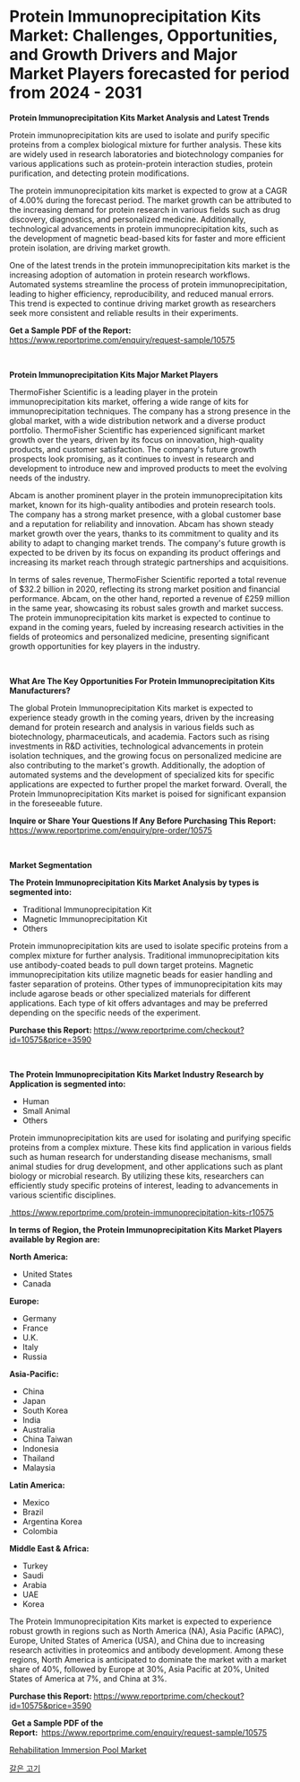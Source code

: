 <p><h1>Protein Immunoprecipitation Kits Market: Challenges, Opportunities, and Growth Drivers and Major Market Players forecasted for period from 2024 - 2031</h1></p><p><strong>Protein Immunoprecipitation Kits Market Analysis and Latest Trends</strong></p>
<p><p>Protein immunoprecipitation kits are used to isolate and purify specific proteins from a complex biological mixture for further analysis. These kits are widely used in research laboratories and biotechnology companies for various applications such as protein-protein interaction studies, protein purification, and detecting protein modifications.</p><p>The protein immunoprecipitation kits market is expected to grow at a CAGR of 4.00% during the forecast period. The market growth can be attributed to the increasing demand for protein research in various fields such as drug discovery, diagnostics, and personalized medicine. Additionally, technological advancements in protein immunoprecipitation kits, such as the development of magnetic bead-based kits for faster and more efficient protein isolation, are driving market growth.</p><p>One of the latest trends in the protein immunoprecipitation kits market is the increasing adoption of automation in protein research workflows. Automated systems streamline the process of protein immunoprecipitation, leading to higher efficiency, reproducibility, and reduced manual errors. This trend is expected to continue driving market growth as researchers seek more consistent and reliable results in their experiments.</p></p>
<p><strong>Get a Sample PDF of the Report:&nbsp;</strong> <a href="https://www.reportprime.com/enquiry/request-sample/10575">https://www.reportprime.com/enquiry/request-sample/10575</a></p>
<p>&nbsp;</p>
<p><strong>Protein Immunoprecipitation Kits Major Market Players</strong></p>
<p><p>ThermoFisher Scientific is a leading player in the protein immunoprecipitation kits market, offering a wide range of kits for immunoprecipitation techniques. The company has a strong presence in the global market, with a wide distribution network and a diverse product portfolio. ThermoFisher Scientific has experienced significant market growth over the years, driven by its focus on innovation, high-quality products, and customer satisfaction. The company's future growth prospects look promising, as it continues to invest in research and development to introduce new and improved products to meet the evolving needs of the industry.</p><p>Abcam is another prominent player in the protein immunoprecipitation kits market, known for its high-quality antibodies and protein research tools. The company has a strong market presence, with a global customer base and a reputation for reliability and innovation. Abcam has shown steady market growth over the years, thanks to its commitment to quality and its ability to adapt to changing market trends. The company's future growth is expected to be driven by its focus on expanding its product offerings and increasing its market reach through strategic partnerships and acquisitions.</p><p>In terms of sales revenue, ThermoFisher Scientific reported a total revenue of $32.2 billion in 2020, reflecting its strong market position and financial performance. Abcam, on the other hand, reported a revenue of £259 million in the same year, showcasing its robust sales growth and market success. The protein immunoprecipitation kits market is expected to continue to expand in the coming years, fueled by increasing research activities in the fields of proteomics and personalized medicine, presenting significant growth opportunities for key players in the industry.</p></p>
<p>&nbsp;</p>
<p><strong>What Are The Key Opportunities For Protein Immunoprecipitation Kits Manufacturers?</strong></p>
<p><p>The global Protein Immunoprecipitation Kits market is expected to experience steady growth in the coming years, driven by the increasing demand for protein research and analysis in various fields such as biotechnology, pharmaceuticals, and academia. Factors such as rising investments in R&D activities, technological advancements in protein isolation techniques, and the growing focus on personalized medicine are also contributing to the market's growth. Additionally, the adoption of automated systems and the development of specialized kits for specific applications are expected to further propel the market forward. Overall, the Protein Immunoprecipitation Kits market is poised for significant expansion in the foreseeable future.</p></p>
<p><strong>Inquire or Share Your Questions If Any Before Purchasing This Report:</strong> <a href="https://www.reportprime.com/enquiry/pre-order/10575">https://www.reportprime.com/enquiry/pre-order/10575</a></p>
<p>&nbsp;</p>
<p><strong>Market Segmentation</strong></p>
<p><strong>The Protein Immunoprecipitation Kits Market Analysis by types is segmented into:</strong></p>
<p><ul><li>Traditional Immunoprecipitation Kit</li><li>Magnetic Immunoprecipitation Kit</li><li>Others</li></ul></p>
<p><p>Protein immunoprecipitation kits are used to isolate specific proteins from a complex mixture for further analysis. Traditional immunoprecipitation kits use antibody-coated beads to pull down target proteins. Magnetic immunoprecipitation kits utilize magnetic beads for easier handling and faster separation of proteins. Other types of immunoprecipitation kits may include agarose beads or other specialized materials for different applications. Each type of kit offers advantages and may be preferred depending on the specific needs of the experiment.</p></p>
<p><strong>Purchase this Report:&nbsp;</strong><a href="https://www.reportprime.com/checkout?id=10575&price=3590">https://www.reportprime.com/checkout?id=10575&price=3590</a></p>
<p>&nbsp;</p>
<p><strong>The Protein Immunoprecipitation Kits Market Industry Research by Application is segmented into:</strong></p>
<p><ul><li>Human</li><li>Small Animal</li><li>Others</li></ul></p>
<p><p>Protein immunoprecipitation kits are used for isolating and purifying specific proteins from a complex mixture. These kits find application in various fields such as human research for understanding disease mechanisms, small animal studies for drug development, and other applications such as plant biology or microbial research. By utilizing these kits, researchers can efficiently study specific proteins of interest, leading to advancements in various scientific disciplines.</p></p>
<p><a href="https://www.reportprime.com/protein-immunoprecipitation-kits-r10575">&nbsp;https://www.reportprime.com/protein-immunoprecipitation-kits-r10575</a></p>
<p><strong>In terms of Region, the Protein Immunoprecipitation Kits Market Players available by Region are:</strong></p>
<p>
    <p> <strong> North America: </strong>
        <ul>
            <li>United States</li>
            <li>Canada</li>
        </ul>
        </p> 
    <p> <strong> Europe: </strong>
        <ul>
            <li>Germany</li>
            <li>France</li>
            <li>U.K.</li>
            <li>Italy</li>
            <li>Russia</li>
        </ul>
        </p> 
    <p> <strong> Asia-Pacific: </strong>
        <ul>
            <li>China</li>
            <li>Japan</li>
            <li>South Korea</li>
            <li>India</li>
            <li>Australia</li>
            <li>China Taiwan</li>
            <li>Indonesia</li>
            <li>Thailand</li>
            <li>Malaysia</li>
        </ul>
        </p> 
    <p> <strong> Latin America: </strong>
        <ul>
            <li>Mexico</li>
            <li>Brazil</li>
            <li>Argentina Korea</li>
            <li>Colombia</li>
        </ul>
        </p> 
    <p> <strong> Middle East & Africa: </strong>
        <ul>
            <li>Turkey</li>
            <li>Saudi</li>
            <li>Arabia</li>
            <li>UAE</li>
            <li>Korea</li>
        </ul>
    </p>
    </p>
<p><p>The Protein Immunoprecipitation Kits market is expected to experience robust growth in regions such as North America (NA), Asia Pacific (APAC), Europe, United States of America (USA), and China due to increasing research activities in proteomics and antibody development. Among these regions, North America is anticipated to dominate the market with a market share of 40%, followed by Europe at 30%, Asia Pacific at 20%, United States of America at 7%, and China at 3%.</p></p>
<p><strong>Purchase this Report: </strong><a href="https://www.reportprime.com/checkout?id=10575&price=3590">https://www.reportprime.com/checkout?id=10575&price=3590</a></p>
<p>&nbsp;<strong>Get a Sample PDF of the Report:&nbsp;&nbsp;</strong><a href="https://www.reportprime.com/enquiry/request-sample/10575">https://www.reportprime.com/enquiry/request-sample/10575</a></p>
<p><strong></strong></p>
<p><p><a href="https://github.com/kathiaseamanalvaradovlprc2h/Market-Research-Report-List-2/blob/main/rehabilitation-immersion-pool-market.md">Rehabilitation Immersion Pool Market</a></p><p><a href="https://github.com/royErdmtyan906778/Market-Research-Report-List-1/blob/main/952486221971.md">갈은 고기</a></p></p>